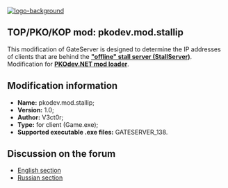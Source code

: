 [![logo-background](https://user-images.githubusercontent.com/3164064/163711104-29410e0d-3c86-411a-9319-9ffeaa62abb8.png)](http://pkodev.net "PKOdev.NET")
## TOP/PKO/KOP mod: pkodev.mod.stallip
This modification of GateServer is designed to determine the IP addresses of clients that are behind the [**"offline" stall server (StallServer)**](https://github.com/V3ct0r1024/pkodev.stallserver). Modification for **[PKOdev.NET mod loader](https://pkodev.net/topic/5757-mod-loading-system-for-server-and-client-pkodevnet-mod-loader/)**.

## Modification information

- **Name:** pkodev.mod.stallip;
- **Version:** 1.0;
- **Author:** V3ct0r;
- **Type:** for client (Game.exe);
- **Supported executable .exe files:** GATESERVER_138.

## Discussion on the forum

- [English section](https://pkodev.net/topic/6265-gateserver-extension-for-offline-stall-server-stallserver/)
- [Russian section](https://pkodev.net/topic/6264-%D1%80%D0%B0%D1%81%D1%88%D0%B8%D1%80%D0%B5%D0%BD%D0%B8%D0%B5-gateserver-%D0%B4%D0%BB%D1%8F-%D1%81%D0%B5%D1%80%D0%B2%D0%B5%D1%80%D0%B0-%D0%BE%D1%84%D1%84%D0%BB%D0%B0%D0%B9%D0%BD-%D0%BB%D0%B0%D1%80%D1%8C%D0%BA%D0%BE%D0%B2-stallserver/)
